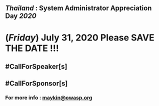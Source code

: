 ## ***Thailand*** : System Administrator Appreciation Day ***2020***
# **(*Friday*) July 31, 2020** Please SAVE THE DATE !!!

## #CallForSpeaker[s]
## #CallForSponsor[s]

### For more info : maykin@owasp.org